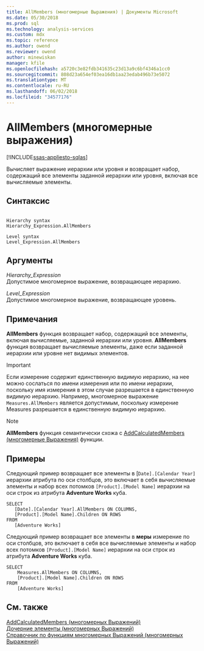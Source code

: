 ```yaml
---
title: AllMembers (многомерные Выражения) | Документы Microsoft
ms.date: 05/30/2018
ms.prod: sql
ms.technology: analysis-services
ms.custom: mdx
ms.topic: reference
ms.author: owend
ms.reviewer: owend
author: minewiskan
manager: kfile
ms.openlocfilehash: a5720c3e82fdb341635c23d13a9c6bf4346a1cc0
ms.sourcegitcommit: 808d23a654ef03ea16db1aa23edab496b73e5072
ms.translationtype: MT
ms.contentlocale: ru-RU
ms.lasthandoff: 06/02/2018
ms.locfileid: "34577176"
---
```

# <a name="allmembers-mdx"></a>AllMembers (многомерные выражения)
[!INCLUDE[ssas-appliesto-sqlas](../includes/ssas-appliesto-sqlas.md)]

  Вычисляет выражение иерархии или уровня и возвращает набор, содержащий все элементы заданной иерархии или уровня, включая все вычисляемые элементы.  
  
## <a name="syntax"></a>Синтаксис  
  
```  
  
Hierarchy syntax  
Hierarchy_Expression.AllMembers  
  
Level syntax  
Level_Expression.AllMembers  
```  
  
## <a name="arguments"></a>Аргументы  
 *Hierarchy_Expression*  
 Допустимое многомерное выражение, возвращающее иерархию.  
  
 *Level_Expression*  
 Допустимое многомерное выражение, возвращающее уровень.  
  
## <a name="remarks"></a>Примечания  
 **AllMembers** функция возвращает набор, содержащий все элементы, включая вычисляемые, заданной иерархии или уровня. **AllMembers** функция возвращает вычисляемые элементы, даже если заданной иерархии или уровне нет видимых элементов.  
  
> [!IMPORTANT]  
>  Если измерение содержит единственную видимую иерархию, на нее можно сослаться по имени измерения или по имени иерархии, поскольку имя измерения в этом случае разрешается в единственную видимую иерархию. Например, многомерное выражение `Measures.AllMembers` является допустимым, поскольку измерение Measures разрешается в единственную видимую иерархию.  
  
> [!NOTE]  
>  **AllMembers** функция семантически схожа с [AddCalculatedMembers (многомерные Выражения)](../mdx/addcalculatedmembers-mdx.md) функции.  
  
## <a name="examples"></a>Примеры  
 Следующий пример возвращает все элементы в [`Date].[Calendar Year]` иерархии атрибута по оси столбцов, это включает в себя вычисляемые элементы и набор всех потомков `[Product].[Model Name]` иерархии на оси строк из атрибута **Adventure Works** куба.  
  
```  
SELECT  
   [Date].[Calendar Year].AllMembers ON COLUMNS,  
   [Product].[Model Name].Children ON ROWS  
FROM  
   [Adventure Works]  
```  
  
 Следующий пример возвращает все элементы в **меры** измерение по оси столбцов, это включает в себя все вычисляемые элементы и набор всех потомков `[Product].[Model Name]` иерархии на оси строк из атрибута **Adventure Works** куба.  
  
```  
SELECT  
    Measures.AllMembers ON COLUMNS,  
    [Product].[Model Name].Children ON ROWS  
FROM  
    [Adventure Works]  
```  
  
## <a name="see-also"></a>См. также  
 [AddCalculatedMembers &#40;многомерных Выражений&#41;](../mdx/addcalculatedmembers-mdx.md)   
 [Дочерние элементы &#40;многомерных Выражений&#41;](../mdx/children-mdx.md)   
 [Справочник по функциям многомерных Выражений &#40;многомерных Выражений&#41;](../mdx/mdx-function-reference-mdx.md)  
  
  
